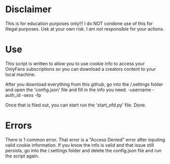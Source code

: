 # Disclaimer
  This is for education purposes only!!! I do NOT condone use of this for illegal purposes. Usk at your own risk. I am not responsible for your actions.
  
# Use
  This script is written to allow you to use cookie info to access your OnlyFans subscriptions so you can download a creators content to your local machine.
  
  After you download everything from this github, go into the /.settings folder and open the 'config.json' file and fill in the info you need.
    -username
    -auth_id
    -sess
    -fp
    
  Once that is filed out, you can start run the 'start_ofd.py' file. Done.
  
# Errors
  There is 1 common error. That error is a "Access Denied" error after inputing valid cookie information. If you know the info is valid and that issue still persists, go into the /.settings folder and delete the config.json file and run the script again.
  
